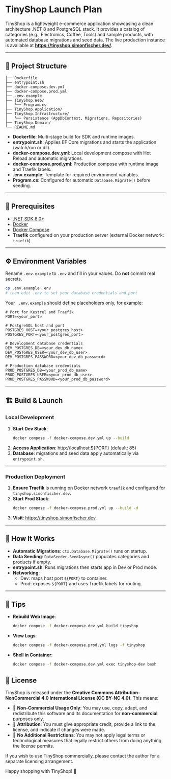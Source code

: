 # TinyShop Launch Plan

TinyShop is a lightweight e-commerce application showcasing a clean architecture .NET 8 and PostgreSQL stack. It provides a catalog of categories (e.g., Electronics, Coffee, Tools) and sample products, with automated database migrations and seed data. The live production instance is available at **https://tinyshop.simonfischer.dev/**.

---

## 🚀 Project Structure

```text
├── Dockerfile
├── entrypoint.sh
├── docker-compose.dev.yml
├── docker-compose.prod.yml
├── .env.example
├── TinyShop.Web/
│   └── Program.cs
├── TinyShop.Application/
├── TinyShop.Infrastructure/
│   └── Persistence (AppDbContext, Migrations, Repositories)
├── TinyShop.Domain/
└── README.md
``` 

- **Dockerfile**: Multi-stage build for SDK and runtime images.
- **entrypoint.sh**: Applies EF Core migrations and starts the application (watch/run or dll).
- **docker-compose.dev.yml**: Local development compose with Hot Reload and automatic migrations.
- **docker-compose.prod.yml**: Production compose with runtime image and Traefik labels.
- **.env.example**: Template for required environment variables.
- **Program.cs**: Configured for automatic `Database.Migrate()` before seeding.

---

## 🔧 Prerequisites

- [.NET SDK 8.0+](https://dotnet.microsoft.com/download)
- [Docker](https://docs.docker.com/get-docker/)
- [Docker Compose](https://docs.docker.com/compose/)
- **Traefik** configured on your production server (external Docker network: `traefik`)

---

## ⚙ Environment Variables

Rename `.env.example` to `.env` and fill in your values. Do **not** commit real secrets.

```bash
cp .env.example .env
# then edit .env to set your database credentials and port
```

Your ` .env.example` should define placeholders only, for example:

```dotenv
# Port for Kestrel and Traefik
PORT=<your_port>

# PostgreSQL host and port
POSTGRES_HOST=<your_postgres_host>
POSTGRES_PORT=<your_postgres_port>

# Development database credentials
DEV_POSTGRES_DB=<your_dev_db_name>
DEV_POSTGRES_USER=<your_dev_db_user>
DEV_POSTGRES_PASSWORD=<your_dev_db_password>

# Production database credentials
PROD_POSTGRES_DB=<your_prod_db_name>
PROD_POSTGRES_USER=<your_prod_db_user>
PROD_POSTGRES_PASSWORD=<your_prod_db_password>
```

---

## 🏗️ Build & Launch

### Local Development

1. **Start Dev Stack**:
   ```bash
   docker compose -f docker-compose.dev.yml up --build
   ```
2. **Access Application**: http://localhost:${PORT} (default: 85)
3. **Database**: migrations and seed data apply automatically via `entrypoint.sh`.

---

### Production Deployment

1. **Ensure Traefik** is running on Docker network `traefik` and configured for `tinyshop.simonfischer.dev`.
2. **Start Prod Stack**:
   ```bash
   docker compose -f docker-compose.prod.yml up --build -d
   ```
3. **Visit**: https://tinyshop.simonfischer.dev

---

## 🧩 How It Works

- **Automatic Migrations**: `ctx.Database.Migrate()` runs on startup.
- **Data Seeding**: `DataSeeder.SeedAsync()` populates categories and products if empty.
- **entrypoint.sh**: Runs migrations then starts app in Dev or Prod mode.
- **Networking**:
    - Dev: maps host port `${PORT}` to container.
    - Prod: exposes `${PORT}` and uses Traefik labels for routing.

---

## 🙌 Tips

- **Rebuild Web Image**:
  ```bash
  docker compose -f docker-compose.dev.yml build tinyshop
  ```
- **View Logs**:
  ```bash
  docker compose -f docker-compose.prod.yml logs -f tinyshop
  ```
- **Shell in Container**:
  ```bash
  docker compose -f docker-compose.dev.yml exec tinyshop-dev bash
  ```

## 📄 License

TinyShop is released under the **Creative Commons Attribution-NonCommercial 4.0 International License (CC BY-NC 4.0)**. This means:

- 📌 **Non-Commercial Usage Only**: You may use, copy, adapt, and redistribute this software and its documentation for **non-commercial** purposes only.
- 📌 **Attribution**: You must give appropriate credit, provide a link to the license, and indicate if changes were made.
- 📌 **No Additional Restrictions**: You may not apply legal terms or technological measures that legally restrict others from doing anything the license permits.

If you wish to use TinyShop commercially, please contact the author for a separate licensing arrangement.

Happy shopping with TinyShop! 🚀

